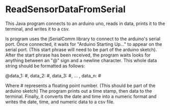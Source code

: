 # ReadSensorDataFromSerial
This Java program connects to an arduino uno, reads in data, prints it to the terminal, and writes it to a csv.

Is program uses the jSerialComm library to connect to the arduino's serial port. Once connected, it waits for "Arduino Starting Up..."
to appear on the serial port. (This start phrase will need to be part of the arduino sketch). After the start phrase has been received,
the program waits looks for anything between an "@" sign and a newline character. This whole data string should be formatted as follows:

@data_1: #, data_2: #, data_3: #, ... , data_n: #

Where # represents a floating point number. (This should be part of the arduino sketch)
The program prints out a time stamp, then data to the terminal. Finally, it converts the date and time into a numeric format and 
writes the date, time, and numeric data to a csv file.
